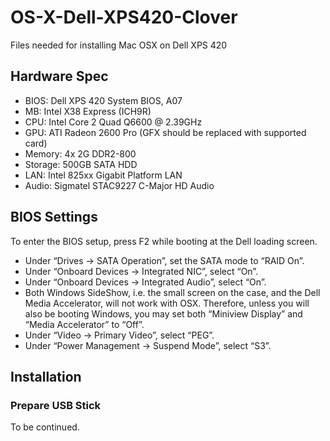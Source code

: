 # OS-X-Dell-XPS420-Clover
Files needed for installing Mac OSX on Dell XPS 420

## Hardware Spec
- BIOS: Dell XPS 420 System BIOS, A07
- MB: Intel X38 Express (ICH9R)
- CPU: Intel Core 2 Quad Q6600 @ 2.39GHz
- GPU: ATI Radeon 2600 Pro (GFX should be replaced with supported card)
- Memory: 4x 2G DDR2-800
- Storage: 500GB SATA HDD
- LAN: Intel 825xx Gigabit Platform LAN
- Audio: Sigmatel STAC9227 C-Major HD Audio

## BIOS Settings
To enter the BIOS setup, press F2 while booting at the Dell loading screen.

- Under “Drives -> SATA Operation”, set the SATA mode to “RAID On”.
- Under “Onboard Devices -> Integrated NIC”, select “On”.
- Under “Onboard Devices -> Integrated Audio”, select “On”.
- Both Windows SideShow, i.e. the small screen on the case, and the Dell Media Accelerator, will not work with OSX. Therefore, unless you will also be booting Windows, you may set both “Miniview Display” and “Media Accelerator” to “Off”.
- Under “Video -> Primary Video”, select “PEG”.
- Under “Power Management -> Suspend Mode”, select “S3”.

## Installation

### Prepare USB Stick
To be continued.